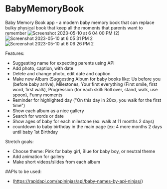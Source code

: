 # BabyMemoryBook

Baby Memory Book app - a modern baby memory book that can replace bulky physical book that keep all the moments that parents want to remember 
![Screenshot 2023-05-10 at 6 04 00 PM (2)](https://github.com/yyenph/BabyMemoryBook/assets/117415650/77d70d2a-390f-4605-bf47-dd2f79109e3c)
![Screenshot 2023-05-10 at 6 05 31 PM 2](https://github.com/yyenph/BabyMemoryBook/assets/117415650/3f0a4c62-3bb6-4ac3-aa12-fc01079a2e40)
![Screenshot 2023-05-10 at 6 06 26 PM 2](https://github.com/yyenph/BabyMemoryBook/assets/117415650/7231b526-c77a-492f-a753-0ab33f03f71e)



Features:
- Suggesting name for expecting parents using API
- Add photo, caption, with date  
- Delete and change photo, edit date and caption
- Make new Album (Suggesting Album for baby books like: Us before you (before baby arrive), Milestones, Your first everything (First smile, first word, first walk), Progression (for each skill: Roll over, stand, walk, use spoon), Funny moments
- Reminder for highlighted day ("On this day in 20xx, you walk for the first time")
- Show each album as a nice gallery
- Search for words or date 
- Show ages of baby for each milestone (ex: walk at 11 months 2 days)
- countdown to baby birthday in the main page (ex: 4 more months 2 days until baby 1st Birthday


Stretch goals:
- Choose theme: Pink for baby girl, Blue for baby boy, or neutral theme
- Add animation for gallery
- Make short videos/slides from each album 

#APIs to be used:
- (https://rapidapi.com/apininjas/api/baby-names-by-api-ninjas/) 
